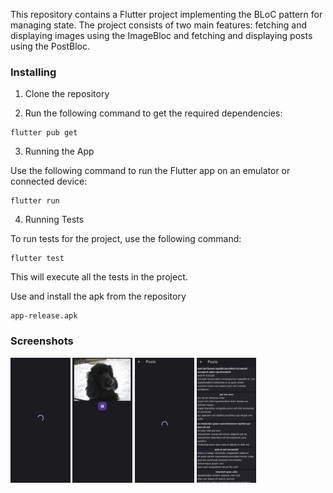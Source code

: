 This repository contains a Flutter project implementing the BLoC pattern for managing state. The project consists of two main features: fetching and displaying images using the ImageBloc and fetching and displaying posts using the PostBloc.

### Installing

1. Clone the repository

2. Run the following command to get the required dependencies:

```
flutter pub get
```


3. Running the App

Use the following command to run the Flutter app on an emulator or connected device:

```
flutter run
```

4. Running Tests

To run tests for the project, use the following command:


```
flutter test
```

This will execute all the tests in the project.

Use and install the apk from the repository

```
app-release.apk
```

### Screenshots

<img src="screenshots/1.jpg" height="200">
<img src="screenshots/2.jpg" height="200">
<img src="screenshots/3.jpg" height="200">
<img src="screenshots/4.jpg" height="200">
